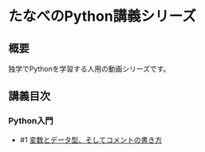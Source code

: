 # たなべのPython講義シリーズ

## 概要

独学でPythonを学習する人用の動画シリーズです。

## 講義目次

### Python入門

- #1 [変数とデータ型、そしてコメントの書き方](./)
